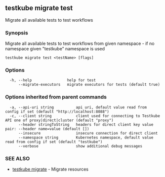 ## testkube migrate test

Migrate all available tests to test workflows

### Synopsis

Migrate all available tests to test workflows from given namespace - if no namespace given "testkube" namespace is used

```
testkube migrate test <testName> [flags]
```

### Options

```
  -h, --help                help for test
      --migrate-executors   migrate executors for tests (default true)
```

### Options inherited from parent commands

```
  -a, --api-uri string          api uri, default value read from config if set (default "http://localhost:8088")
  -c, --client string           client used for connecting to Testkube API one of proxy|direct|cluster (default "proxy")
      --header stringToString   headers for direct client key value pair: --header name=value (default [])
      --insecure                insecure connection for direct client
      --namespace string        Kubernetes namespace, default value read from config if set (default "testkube")
      --verbose                 show additional debug messages
```

### SEE ALSO

* [testkube migrate](testkube_migrate.md)	 - Migrate resources

